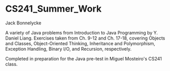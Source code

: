 # CS241_Summer_Work

Jack Bonnelycke

A variety of Java problems from Introduction to Java Programming by Y. Daniel Liang.
Exercises taken from Ch. 9-12 and Ch. 17-18, covering Objects and Classes, Object-Oriented Thinking,
Inheritance and Polymorphism, Exception Handling, Binary I/O, and Recursion, respectively.

Completed in preparation for the Java pre-test in Miguel Mosteiro's CS241 class.
